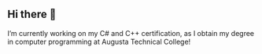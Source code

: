## Hi there 👋

I’m currently working on my C# and C++ certification, as I obtain my degree in computer programming at Augusta Technical College!
